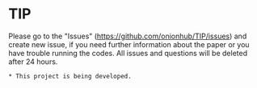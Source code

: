 # TIP

Please go to the "Issues" (https://github.com/onionhub/TIP/issues) and create new issue, if you need further information about the paper or you have trouble running the codes. All issues and questions will be deleted after 24 hours.
```
* This project is being developed.
```
